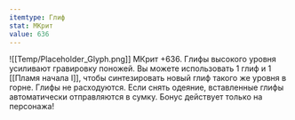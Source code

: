 ```yaml
---
itemtype: Глиф
stat: МКрит 
value: 636
---
```

![[Temp/Placeholder_Glyph.png]]
МКрит +636. Глифы высокого уровня усиливают гравировку поножей. Вы можете использовать 1 глиф и 1 [[Пламя начала I]], чтобы синтезировать новый глиф такого же уровня в горне. Глифы не расходуются. Если снять одеяние, вставленные глифы автоматически отправляются в сумку. Бонус действует только на персонажа!
